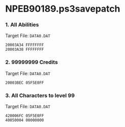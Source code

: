 # NPEB90189.ps3savepatch

### 1. All Abilities

Target File: `DATA0.DAT`

```
20003A34 FFFFFFFF
20003A38 FFFFFFFF
```

### 2. 99999999 Credits

Target File: `DATA0.DAT`

```
20003BEC 05F5E0FF
```

### 3. All Characters to level 99

Target File: `DATA0.DAT`

```
420006FC 05F5E0FF
40050004 00000000
```

